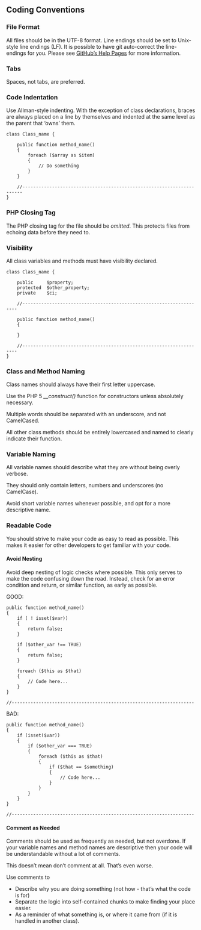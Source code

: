 ## Coding Conventions

### File Format
All files should be in the UTF-8 format. Line endings should be set to Unix-style line endings (LF). It is possible to have git auto-correct the line-endings for you. Please see [GitHub’s Help Pages](http://help.github.com/dealing-with-lineendings/) for more information.

### Tabs
Spaces, not tabs, are preferred.

### Code Indentation
Use Allman-style indenting. With the exception of class declarations, braces are always placed on a line by themselves and indented at the same level as the parent that ‘owns’ them.

    class Class_name {

        public function method_name()
        {
            foreach ($array as $item)
            {
                // Do something
            }
        }

        //----------------------------------------------------------------------
    }

### PHP Closing Tag
The PHP closing tag for the file should be _omitted_. This protects files from echoing data before they need to.

### Visibility
All class variables and methods must have visibility declared.

    class Class_name {

        public     $property;
        protected  $other_property;
        private    $ci;

        //--------------------------------------------------------------------

        public function method_name()
        {

        }

        //--------------------------------------------------------------------
    }

### Class and Method Naming
Class names should always have their first letter uppercase.

Use the PHP 5 *__construct()* function for constructors unless absolutely necessary.

Multiple words should be separated with an underscore, and not CamelCased.

All other class methods should be entirely lowercased and named to clearly indicate their function.

### Variable Naming
All variable names should describe what they are without being overly verbose.

They should only contain letters, numbers and underscores (no CamelCase).

Avoid short variable names whenever possible, and opt for a more descriptive name.

### Readable Code
You should strive to make your code as easy to read as possible. This makes it easier for other developers to get familiar with your code.

#### Avoid Nesting
Avoid deep nesting of logic checks where possible. This only serves to make the code confusing down the road. Instead, check for an error condition and return, or similar function, as early as possible.

GOOD:

    public function method_name()
    {
        if ( ! isset($var))
        {
            return false;
        }

        if ($other_var !== TRUE)
        {
            return false;
        }

        foreach ($this as $that)
        {
            // Code here...
        }
    }

    //--------------------------------------------------------------------


BAD:

    public function method_name()
    {
        if (isset($var))
        {
            if ($other_var === TRUE)
            {
                foreach ($this as $that)
                {
                    if ($that == $something)
                    {
                        // Code here...
                    }
                }
            }
        }
    }

    //--------------------------------------------------------------------

#### Comment as Needed
Comments should be used as frequently as needed, but not overdone. If your variable names and method names are descriptive then your code will be understandable without a lot of comments.

This doesn’t mean don’t comment at all. That’s even worse.

Use comments to

- Describe why you are doing something (not how - that’s what the code is for)
- Separate the logic into self-contained chunks to make finding your place easier.
- As a reminder of what something is, or where it came from (if it is handled in another class).